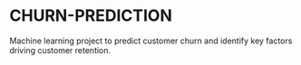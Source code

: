 # CHURN-PREDICTION
Machine learning project to predict customer churn and identify key factors driving customer retention.
